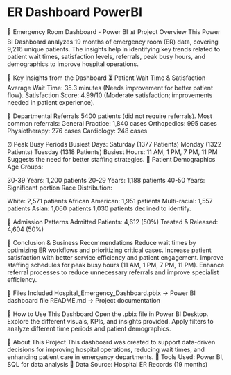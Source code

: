 # ER Dashboard PowerBI
🏥 Emergency Room Dashboard - Power BI
📊 Project Overview
This Power BI Dashboard analyzes 19 months of emergency room (ER) data, covering 9,216 unique patients. The insights help in identifying key trends related to patient wait times, satisfaction levels, referrals, peak busy hours, and demographics to improve hospital operations.

📌 Key Insights from the Dashboard
⏳ Patient Wait Time & Satisfaction
Average Wait Time: 35.3 minutes (Needs improvement for better patient flow).
Satisfaction Score: 4.99/10 (Moderate satisfaction; improvements needed in patient experience).

🏥 Departmental Referrals
5400 patients (did not require referrals).
Most common referrals:
General Practice: 1,840 cases
Orthopedics: 995 cases
Physiotherapy: 276 cases
Cardiology: 248 cases

⏰ Peak Busy Periods
Busiest Days:
Saturday (1377 Patients)
Monday (1322 Patients)
Tuesday (1318 Patients)
Busiest Hours:
11 AM, 1 PM, 7 PM, 11 PM
Suggests the need for better staffing strategies.
👥 Patient Demographics
Age Groups:

30-39 Years: 1,200 patients
20-29 Years: 1,188 patients
40-50 Years: Significant portion
Race Distribution:

White: 2,571 patients
African American: 1,951 patients
Multi-racial: 1,557 patients
Asian: 1,060 patients
1,030 patients declined to identify.

🏨 Admission Patterns
Admitted Patients: 4,612 (50%)
Treated & Released: 4,604 (50%)

📌 Conclusion & Business Recommendations
Reduce wait times by optimizing ER workflows and prioritizing critical cases.
Increase patient satisfaction with better service efficiency and patient engagement.
Improve staffing schedules for peak busy hours (11 AM, 1 PM, 7 PM, 11 PM).
Enhance referral processes to reduce unnecessary referrals and improve specialist efficiency.

📂 Files Included
Hospital_Emergency_Dashboard.pbix → Power BI dashboard file
README.md → Project documentation

🚀 How to Use This Dashboard
Open the .pbix file in Power BI Desktop.
Explore the different visuals, KPIs, and insights provided.
Apply filters to analyze different time periods and patient demographics.

📢 About This Project
This dashboard was created to support data-driven decisions for improving hospital operations, reducing wait times, and enhancing patient care in emergency departments.
🔹 Tools Used: Power BI, SQL for data analysis
🔹 Data Source: Hospital ER Records (19 months)
